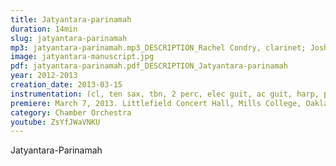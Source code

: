 ```yaml
---
title: Jatyantara-parinamah
duration: 14min
slug: jatyantara-parinamah
mp3: jatyantara-parinamah.mp3_DESCRIPTION_Rachel Condry, clarinet; Joshua Marshall, tenor saxophone; Peter Sloan, trombone; Aprille Tang, electronics; Stephan Haluska, harp; Brian Baumbusch, acoustic guitar; Jacob Peck, electric guitar; Julie Moon, piano; Tim Black, percussion; Scott Siler, percussion; Tim Kim, violin 1; Dylan Neely, violin 2; Crystal Pascucci, cello 1; Kimberly Sutton, cello 2; Christopher Luna, conductor
image: jatyantara-manuscript.jpg
pdf: jatyantara-parinamah.pdf_DESCRIPTION_Jatyantara-parinamah
year: 2012-2013
creation_date: 2013-03-15
instrumentation: (cl, ten sax, tbn, 2 perc, elec guit, ac guit, harp, pno, 2 vl, 2 vc, electronics)
premiere: March 7, 2013. Littlefield Concert Hall, Mills College, Oakland, CA. Mills College Contemporary Chamber Ensemble, Christopher Luna-Mega, cond.
category: Chamber Orchestra
youtube: ZsYfJWaVNKU
---
```


Jatyantara-Parinamah
